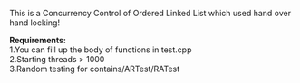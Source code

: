 This is a Concurrency Control of Ordered Linked List which used hand over hand locking!  

**Requirements:**  
1.You can fill up the body of functions in test.cpp  
2.Starting threads > 1000  
3.Random testing for contains/ARTest/RATest
